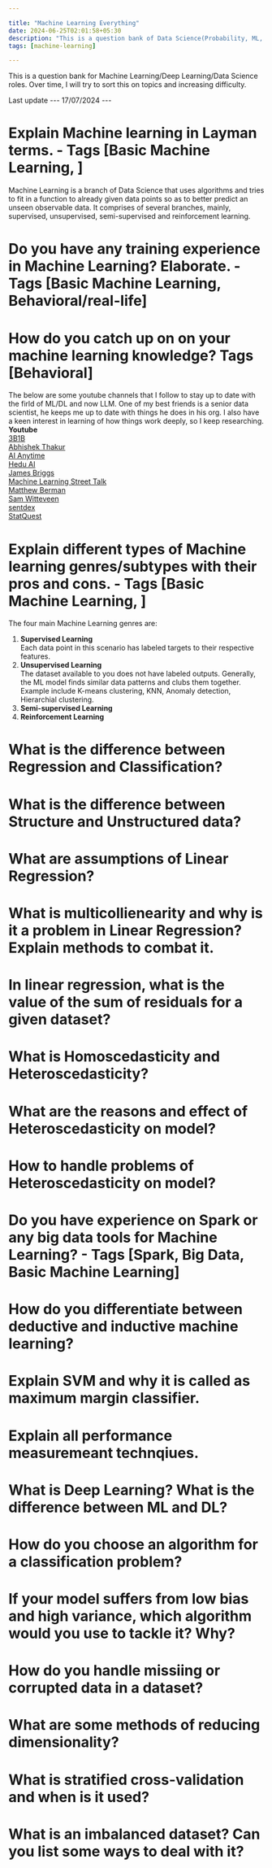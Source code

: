 ```yaml
---

title: "Machine Learning Everything"
date: 2024-06-25T02:01:58+05:30
description: "This is a question bank of Data Science(Probability, ML, Statistics, DL) questions for myself"
tags: [machine-learning]

---
```


This is a question bank for Machine Learning/Deep Learning/Data Science roles. Over time, I will try to sort this on topics and increasing difficulty. 

Last update --- 17/07/2024 ---

#  **Explain Machine learning in Layman terms. - Tags [Basic Machine Learning, ]**
Machine Learning is a branch of Data Science that uses algorithms and tries to fit in a function to already given data points so as to better predict an unseen observable data. It comprises of several branches, mainly, supervised, unsupervised, semi-supervised and reinforcement learning.
#  **Do you have any training experience in Machine Learning? Elaborate. - Tags [Basic Machine Learning, Behavioral/real-life]**
#  **How do you catch up on on your machine learning knowledge? Tags [Behavioral]**

The below are some youtube channels that I follow to stay up to date with the firld of ML/DL and now LLM. One of my best friends is a senior data scientist, he keeps me up to date with things he does in his org. I also have a keen interest in learning of how things work deeply, so I keep researching.  
**Youtube**  
[3B1B](https://www.youtube.com/@3blue1brown)  
[Abhishek Thakur](https://www.youtube.com/@abhishekkrthakur)  
[AI Anytime](https://www.youtube.com/@AIAnytime)  
[Hedu AI](https://www.youtube.com/@HeduAI)  
[James Briggs](https://www.youtube.com/@jamesbriggs)  
[Machine Learning Street Talk](https://www.youtube.com/@MachineLearningStreetTalk)  
[Matthew Berman](https://www.youtube.com/@matthew_berman)  
[Sam Witteveen](https://www.youtube.com/@samwitteveenai)  
[sentdex](https://www.youtube.com/@sentdex)  
[StatQuest](https://www.youtube.com/@statquest)  
 
#  **Explain different types of Machine learning genres/subtypes with their pros and cons. - Tags [Basic Machine Learning, ]**
The four main Machine Learning genres are:  
1. **Supervised Learning**   
Each data point in this scenario has labeled targets to their respective features.  
2. **Unsupervised Learning**  
The dataset available to you does not have labeled outputs. Generally, the ML model finds similar data patterns and clubs them together. Example include K-means clustering, KNN, Anomaly detection, Hierarchial clustering.  
3. **Semi-supervised Learning**  
4. **Reinforcement Learning**  

#  **What is the difference between Regression and Classification?**
#  **What is the difference between Structure and Unstructured data?**
#  **What are assumptions of Linear Regression?**
#  **What is multicollienearity and why is it a problem in Linear Regression? Explain methods to combat it.**
#  **In linear regression, what is the value of the sum of residuals for a given dataset?**
#  **What is Homoscedasticity and Heteroscedasticity?**
#  **What are the reasons and effect of Heteroscedasticity on model?**
#  **How to handle problems of Heteroscedasticity on model?**
#  **Do you have experience on Spark or any big data tools for Machine Learning? - Tags [Spark, Big Data, Basic Machine Learning]**
#  **How do you differentiate between deductive and inductive machine learning?**
#  **Explain SVM and why it is called as maximum margin classifier.**
#  **Explain all performance measuremeant technqiues.**
#  **What is Deep Learning? What is the difference between ML and DL?**
#  **How do you choose an algorithm for a classification problem?**
#  **If your model suffers from low bias and high variance, which algorithm would you use to tackle it? Why?**
#  **How do you handle missiing or corrupted data in a dataset?**
#  **What are some methods of reducing dimensionality?**
#  **What is stratified cross-validation and when is it used?**
#  **What is an imbalanced dataset? Can you list some ways to deal with it?**


